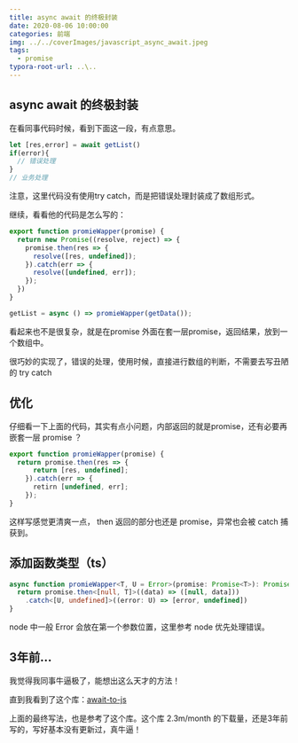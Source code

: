 ```yaml
---
title: async await 的终极封装
date: 2020-08-06 10:00:00
categories: 前端
img: ../../coverImages/javascript_async_await.jpeg
tags:
  - promise
typora-root-url: ..\..
---
```


## async await 的终极封装

在看同事代码时候，看到下面这一段，有点意思。

```js
let [res,error] = await getList()
if(error){
  // 错误处理
}
// 业务处理
```

注意，这里代码没有使用try catch，而是把错误处理封装成了数组形式。

继续，看看他的代码是怎么写的：

```js
export function promieWapper(promise) {
  return new Promise((resolve, reject) => {
    promise.then(res => {
      resolve([res, undefined]);
    }).catch(err => {
      resolve([undefined, err]);
    });
  })
}

getList = async () => promieWapper(getData());
```

看起来也不是很复杂，就是在promise 外面在套一层promise，返回结果，放到一个数组中。

很巧妙的实现了，错误的处理，使用时候，直接进行数组的判断，不需要去写丑陋的 try catch

## 优化

仔细看一下上面的代码，其实有点小问题，内部返回的就是promise，还有必要再嵌套一层 promise ？

```js
export function promieWapper(promise) {
  return promise.then(res => {
      return [res, undefined];
    }).catch(err => {
      retirn [undefined, err];
    });
}
```

这样写感觉更清爽一点， then 返回的部分也还是 promise，异常也会被 catch 捕获到。

## 添加函数类型（ts）

```typescript
async function promieWapper<T, U = Error>(promise: Promise<T>): Promise<[U, undefined] | [null, T]> {
  return promise.then<[null, T]>((data) => ([null, data]))
    .catch<[U, undefined]>((error: U) => [error, undefined])
}
```

node 中一般 Error 会放在第一个参数位置，这里参考 node 优先处理错误。

## 3年前...

我觉得我同事牛逼极了，能想出这么天才的方法！

直到我看到了这个库：[await-to-js](https://github.com/scopsy/await-to-js)

上面的最终写法，也是参考了这个库。这个库 2.3m/month 的下载量，还是3年前写的，写好基本没有更新过，真牛逼！



